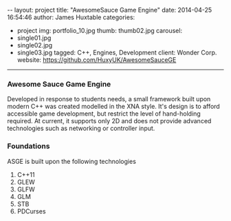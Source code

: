 --
layout: project
title:  "AwesomeSauce Game Engine"
date:   2014-04-25 16:54:46
author: James Huxtable
categories:
- project
img: portfolio_10.jpg
thumb: thumb02.jpg
carousel:
- single01.jpg
- single02.jpg
- single03.jpg
tagged: C++, Engines, Development
client: Wonder Corp.
website: https://github.com/HuxyUK/AwesomeSauceGE
---
### Awesome Sauce Game Engine
Developed in response to students needs, a small framework built upon modern C++ was created modelled in the XNA style. It's design is to afford accessible game development, but restrict the level of hand-holding required. At current, it supports only 2D and does not provide advanced technologies such as networking or controller input. 

### Foundations
ASGE is built upon the following technologies
1. C++11
2. GLEW
3. GLFW
4. GLM
5. STB
6. PDCurses
